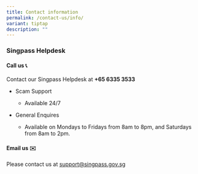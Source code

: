 ```yaml
---
title: Contact information
permalink: /contact-us/info/
variant: tiptap
description: ""
---
```

<h3>Singpass Helpdesk</h3>
<h4>Call us 📞</h4>
<p>Contact our Singpass Helpdesk at <strong>+65 6335 3533</strong>
</p>
<ul data-tight="true" class="tight">
<li>
<p>Scam Support</p>
<ul data-tight="true" class="tight">
<li>
<p>Available 24/7</p>
</li>
</ul>
</li>
<li>
<p>General Enquires</p>
<ul data-tight="true" class="tight">
<li>
<p>Available on Mondays to Fridays from 8am to 8pm, and Saturdays from 8am
to 2pm.</p>
</li>
</ul>
</li>
</ul>
<p></p>
<h4>Email us ✉️</h4>
<p>Please contact us at <a href="mailto:support@singpass.gov.sg" rel="noopener noreferrer nofollow" target="_blank">support@singpass.gov.sg</a>
</p>